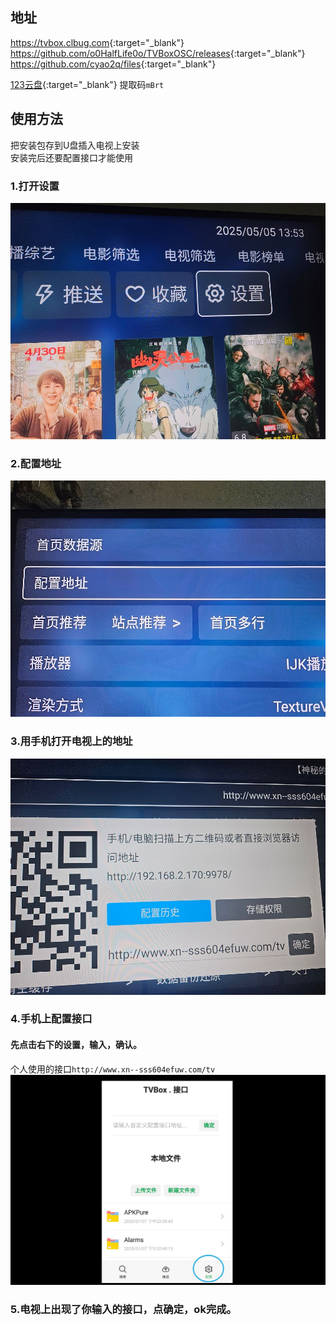 ## 地址
<https://tvbox.clbug.com>{:target="_blank"}  
<https://github.com/o0HalfLife0o/TVBoxOSC/releases>{:target="_blank"}  
<https://github.com/cyao2q/files>{:target="_blank"}  

[123云盘](https://www.123684.com/s/4wHDVv-b8Bq3?提取码:mBrt){:target="_blank"}
提取码`mBrt`  

## 使用方法  
把安装包存到U盘插入电视上安装  
安装完后还要配置接口才能使用  
### 1.打开设置  
![](1.jpg)  
### 2.配置地址  
![](2.jpg)  
### 3.用手机打开电视上的地址  
![](3.jpg)  
### 4.手机上配置接口  
#### 先点击右下的设置，输入，确认。  
个人使用的接口`http://www.xn--sss604efuw.com/tv`  
![](4.jpg)  
### 5.电视上出现了你输入的接口，点确定，ok完成。
